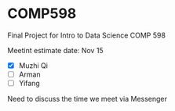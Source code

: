 # COMP598
Final Project for Intro to Data Science COMP 598

Meetint estimate date: Nov 15 
- [x] Muzhi Qi
- [ ] Arman
- [ ] Yifang

Need to discuss the time we meet via Messenger
